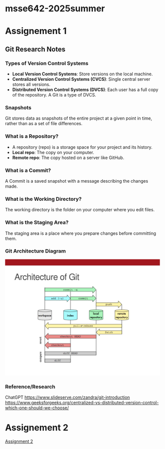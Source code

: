 # msse642-2025summer

# Assignement 1

## Git Research Notes

### Types of Version Control Systems
- **Local Version Control Systems**: Store versions on the local machine.
- **Centralized Version Control Systems (CVCS)**: Single central server stores all versions.
- **Distributed Version Control Systems (DVCS)**: Each user has a full copy of the repository. A Git is a type of DVCS.

### Snapshots
Git stores data as snapshots of the entire project at a given point in time, rather than as a set of file differences.

### What is a Repository?
- A repository (repo) is a storage space for your project and its history.
- **Local repo**: The copy on your computer.
- **Remote repo**: The copy hosted on a server like GitHub.

### What is a Commit?
A Commit is a saved snapshot with a message describing the changes made.

### What is the Working Directory?
The working directory is the folder on your computer where you edit files.

### What is the Staging Area?
The staging area is a place where you prepare changes before committing them.

### Git Architecture Diagram
![Git Architecture](./git-architecture.jpg)

### Reference/Research
ChatGPT
https://www.slideserve.com/zandra/git-introduction
https://www.geeksforgeeks.org/centralized-vs-distributed-version-control-which-one-should-we-choose/

# Assignement 2
[Assignment 2](./Assignment2Lamphere.md)
